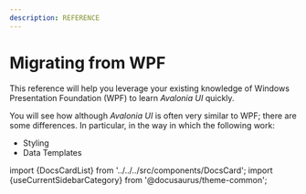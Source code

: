 ```yaml
---
description: REFERENCE
---
```


# Migrating from WPF

This reference will help you leverage your existing knowledge of Windows Presentation Foundation (WPF) to learn _Avalonia UI_ quickly.

You will see how although _Avalonia UI_ is often very similar to WPF; there are some differences. In particular, in the way in which the following work:

* Styling
* Data Templates

import {DocsCardList} from '../../../src/components/DocsCard';
import {useCurrentSidebarCategory} from '@docusaurus/theme-common';

<DocsCardList list={useCurrentSidebarCategory().items} />

<XpfAd/>